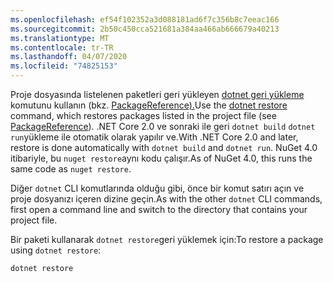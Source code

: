 ```yaml
---
ms.openlocfilehash: ef54f102352a3d088181ad6f7c356b8c7eeac166
ms.sourcegitcommit: 2b50c450cca521681a384aa466ab666679a40213
ms.translationtype: MT
ms.contentlocale: tr-TR
ms.lasthandoff: 04/07/2020
ms.locfileid: "74825153"
---
```

<span data-ttu-id="56861-101">Proje dosyasında listelenen paketleri geri yükleyen [dotnet geri yükleme](/dotnet/core/tools/dotnet-restore?tabs=netcore2x) komutunu kullanın (bkz. [PackageReference).](../../consume-packages/package-references-in-project-files.md)</span><span class="sxs-lookup"><span data-stu-id="56861-101">Use the [dotnet restore](/dotnet/core/tools/dotnet-restore?tabs=netcore2x) command, which restores packages listed in the project file (see [PackageReference](../../consume-packages/package-references-in-project-files.md)).</span></span> <span data-ttu-id="56861-102">.NET Core 2.0 ve sonraki ile geri `dotnet build` `dotnet run`yükleme ile otomatik olarak yapılır ve.</span><span class="sxs-lookup"><span data-stu-id="56861-102">With .NET Core 2.0 and later, restore is done automatically with `dotnet build` and `dotnet run`.</span></span> <span data-ttu-id="56861-103">NuGet 4.0 itibariyle, bu `nuget restore`aynı kodu çalışır.</span><span class="sxs-lookup"><span data-stu-id="56861-103">As of NuGet 4.0, this runs the same code as `nuget restore`.</span></span>

<span data-ttu-id="56861-104">Diğer `dotnet` CLI komutlarında olduğu gibi, önce bir komut satırı açın ve proje dosyanızı içeren dizine geçin.</span><span class="sxs-lookup"><span data-stu-id="56861-104">As with the other `dotnet` CLI commands, first open a command line and switch to the directory that contains your project file.</span></span>

<span data-ttu-id="56861-105">Bir paketi kullanarak `dotnet restore`geri yüklemek için:</span><span class="sxs-lookup"><span data-stu-id="56861-105">To restore a package using `dotnet restore`:</span></span>

```dotnetcli
dotnet restore 
```